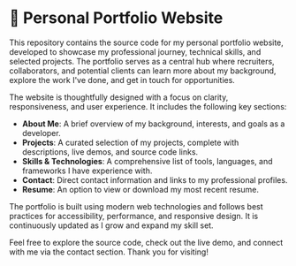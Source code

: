 # 💼 Personal Portfolio Website

This repository contains the source code for my personal portfolio website, developed to showcase my professional journey, technical skills, and selected projects. The portfolio serves as a central hub where recruiters, collaborators, and potential clients can learn more about my background, explore the work I've done, and get in touch for opportunities.

The website is thoughtfully designed with a focus on clarity, responsiveness, and user experience. It includes the following key sections:

- **About Me**: A brief overview of my background, interests, and goals as a developer.
- **Projects**: A curated selection of my projects, complete with descriptions, live demos, and source code links.
- **Skills & Technologies**: A comprehensive list of tools, languages, and frameworks I have experience with.
- **Contact**: Direct contact information and links to my professional profiles.
- **Resume**: An option to view or download my most recent resume.

The portfolio is built using modern web technologies and follows best practices for accessibility, performance, and responsive design. It is continuously updated as I grow and expand my skill set.

Feel free to explore the source code, check out the live demo, and connect with me via the contact section. Thank you for visiting!
